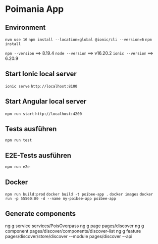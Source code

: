 # Poimania App

## Environment
```nvm use 16```
```npm install --location=global @ionic/cli --version=6```
```npm install```

```npm --version``` ==> 8.19.4
```node --version``` ==> v16.20.2
```ionic --version``` ==> 6.20.9

## Start Ionic local server
```ionic serve```
```http://localhost:8100```

## Start Angular local server
```npm run start```
```http://localhost:4200```

## Tests ausführen
```npm run test```

## E2E-Tests ausführen
```npm run e2e```

## Docker
```npm run build:prod```
```docker build -t poibee-app .```
```docker images```
```docker run -p 55560:80 -d --name my-poibee-app poibee-app```

## Generate components

ng g service services/PoisOverpass
ng g page pages/discover
ng g component pages/discover/components/discover-list
ng g feature pages/discover/store/discover --module pages/discover --api
